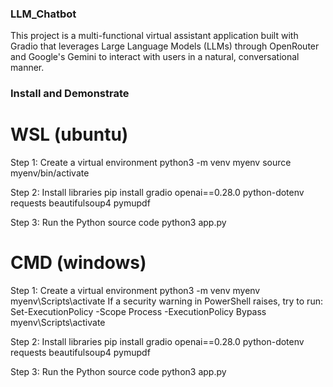 ### LLM_Chatbot
This project is a multi-functional virtual assistant application built with Gradio that leverages Large Language Models (LLMs) through OpenRouter and Google's Gemini to interact with users in a natural, conversational manner.

### Install and Demonstrate
# WSL (ubuntu)
Step 1: Create a virtual environment 
python3 -m venv myenv
source myenv/bin/activate

Step 2: Install libraries
pip install gradio openai==0.28.0 python-dotenv requests beautifulsoup4 pymupdf

Step 3: Run the Python source code
python3 app.py

# CMD (windows)
Step 1: Create a virtual environment 
python3 -m venv myenv
myenv\Scripts\activate
If a security warning in PowerShell raises, try to run:
Set-ExecutionPolicy -Scope Process -ExecutionPolicy Bypass
myenv\Scripts\activate

Step 2: Install libraries
pip install gradio openai==0.28.0 python-dotenv requests beautifulsoup4 pymupdf

Step 3: Run the Python source code
python3 app.py



